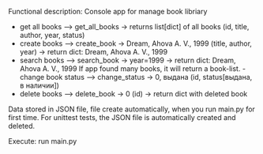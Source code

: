 Functional description:
Console app for manage book libriary

- get all books --> get_all_books -> returns list[dict] of all books (id, title, author, year, status)
- create books --> create_book -> Dream, Ahova A. V., 1999 (title, author, year) -> return dict: Dream, Ahova A. V., 1999
- search books --> search_book -> year=1999 -> return dict: Dream, Ahova A. V., 1999
 If app found many books, it will return a book-list.
-change book status --> change_status -> 0, выдана (id, status[выдана, в наличии])
- delete books --> delete_book -> 0 (id) -> return dict with deleted book

Data stored in JSON file, file create automatically, when you run main.py for first time.
For unittest tests, the JSON file is automatically created and deleted.

Execute:
run main.py
